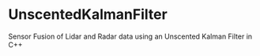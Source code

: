# UnscentedKalmanFilter
Sensor Fusion of Lidar and Radar data using an Unscented Kalman Filter in C++
